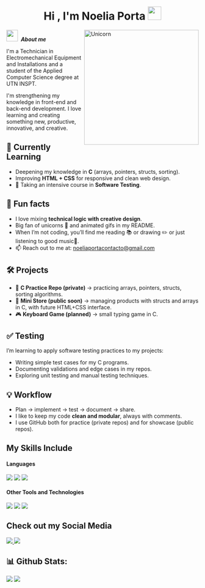 <h1 align="center">Hi , I'm Noelia Porta <img src="https://media.giphy.com/media/hvRJCLFzcasrR4ia7z/giphy.gif" width="35"></h1>

<img align="right" width=300px alt="Unicorn" src="https://c.tenor.com/GN73MKBawZYAAAAi/busy-cute.gif"/>

<img src="https://media.giphy.com/media/ObNTw8Uzwy6KQ/giphy.gif" width="30px">&nbsp; ***About me***

I'm a Technician in Electromechanical Equipment and Installations and a student of the Applied Computer Science degree at UTN INSPT.

I'm strengthening my knowledge in front-end and back-end development. I love learning and creating something new, productive, innovative, and creative.

## 🚀 Currently Learning
- Deepening my knowledge in **C** (arrays, pointers, structs, sorting).
- Improving **HTML + CSS** for responsive and clean web design.
- 📌 Taking an intensive course in **Software Testing**. 


## 🎨 Fun facts
- I love mixing **technical logic with creative design**.  
- Big fan of unicorns 🦄 and animated gifs in my README.  
- When I’m not coding, you’ll find me reading 📚 or drawing ✏️ or just listening to good music🎵.
- 📫 Reach out to me at: <a href="mailto:noeliaportacontacto@gmail.com">noeliaportacontacto@gmail.com</a>


## 🛠️ Projects
- 📝 **C Practice Repo (private)** → practicing arrays, pointers, structs, sorting algorithms.  
- 🛒 **Mini Store (public soon)** → managing products with structs and arrays in C, with future HTML+CSS interface.  
- 🎮 **Keyboard Game (planned)** → small typing game in C.  


## ✅ Testing
I’m learning to apply software testing practices to my projects:
- Writing simple test cases for my C programs.
- Documenting validations and edge cases in my repos.
- Exploring unit testing and manual testing techniques.


## 💡 Workflow
- Plan → implement → test → document → share.
- I like to keep my code **clean and modular**, always with comments.
- I use GitHub both for practice (private repos) and for showcase (public repos).


## My Skills Include

<h4> Languages </h4>
<span> 
  <img src="https://img.shields.io/badge/HTML5-E34F26?style=for-the-badge&logo=html5&logoColor=white">
  <img src="https://img.shields.io/badge/CSS3-1572B6?style=for-the-badge&logo=css3&logoColor=white">
  <img src="https://img.shields.io/badge/C-00599C?style=for-the-badge&logo=c&logoColor=white">
</span>

<h4> Other Tools and Technologies </h4>
<span>
  <img src="https://img.shields.io/badge/Git-F05032?style=for-the-badge&logo=git&logoColor=white">
  <img src="https://img.shields.io/badge/Xampp-F37623?style=for-the-badge&logo=xampp&logoColor=white">
  <img src="https://img.shields.io/badge/Notion-%23000000.svg?style=for-the-badge&logo=notion&logoColor=white">
</span>

## Check out my Social Media 
 
 <a href= "https://www.instagram.com/portanoeliabri/">
     <img src="https://img.shields.io/badge/Instagram-%23E4405F.svg?style=for-the-badge&logo=Instagram&logoColor=white">
 </a>
 <a href="https://www.linkedin.com/in/noelia-porta-b833a228/">
     <img src="https://img.shields.io/badge/linkedin-%230077B5.svg?style=for-the-badge&logo=linkedin&logoColor=white">
 </a>
 
<h2>📊 Github Stats:</h2> 
 
 [![](https://github-readme-stats.vercel.app/api?username=noeliaporta&show_icons=true&theme=tokyonight&hide_border=true&locale=en)](https://github.com/noeliaporta)
 [![](https://github-readme-streak-stats.herokuapp.com/?user=noeliaporta&theme=material-palenight)](https://github.com/noeliaporta)
 </div>
 
